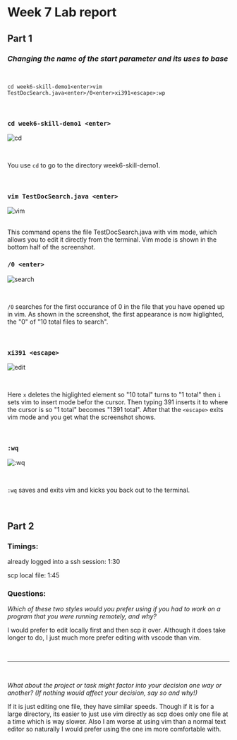 # **Week 7 Lab report**
## Part 1
### *Changing the name of the start parameter and its uses to base*

<br />

`cd week6-skill-demo1<enter>vim TestDocSearch.java<enter>/0<enter>xi391<escape>:wp`

<br />

### `cd week6-skill-demo1 <enter>`
![cd](/week7-screenshots/cse15l-week7-step1.png)

<br />

You use `cd` to go to the directory week6-skill-demo1.

<br />

### `vim TestDocSearch.java <enter>`
![vim](/week7-screenshots/cse15l-week7-step2.png)

<br />
This command opens the file TestDocSearch.java with vim mode, which allows you to edit it directly from the terminal. Vim mode is shown in the bottom half of the screenshot.

<br />

### `/0 <enter>`
![search](/week7-screenshots/cse15l-week7-step3.png)

<br />

`/0` searches for the first occurance of 0 in the file that you have opened up in vim. As shown in the screenshot, the first appearance is now higlighted, the "0" of "10 total files to search".

<br />


### `xi391 <escape>`
![edit](/week7-screenshots/cse15l-week7-step4.png)

<br />

Here `x` deletes the higlighted element so "10 total" turns to "1 total" then `i` sets vim to insert mode befor the cursor. Then typing 391 inserts it to where the cursor is so "1 total" becomes "1391 total". After that the `<escape>` exits vim mode and you get what the screenshot shows.

<br />


### `:wq`

![:wq](/week7-screenshots/cse15l-week7-step5.png)

<br />

`:wq` saves and exits vim and kicks you back out to the terminal.

<br />

## Part 2
### Timings:
already logged into a ssh session: 1:30

scp local file: 1:45

### Questions:
*Which of these two styles would you prefer using if you had to work on a program that you were running remotely, and why?*
<br />

I would prefer to edit locally first and then scp it over. Although it does take longer to do, I just much more prefer editing with vscode than vim. 

<br />

---

<br />

*What about the project or task might factor into your decision one way or another? (If nothing would affect your decision, say so and why!)*
<br />

If it is just editing one file, they have similar speeds. Though if it is for a large directory, its easier to just use vim directly as scp does only one file at a time which is way slower. Also I am worse at using vim than a normal text editor so naturally I would prefer using the one im more comfortable with.
